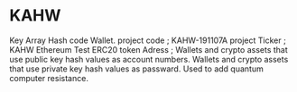# KAHW
Key Array Hash code Wallet. project code ; KAHW-191107A project Ticker ; KAHW Ethereum Test ERC20 token Adress ;  Wallets and crypto assets that use public key hash values ​​as account numbers.  Wallets and crypto assets that use private key hash values ​​as passward.  Used to add quantum computer resistance.
